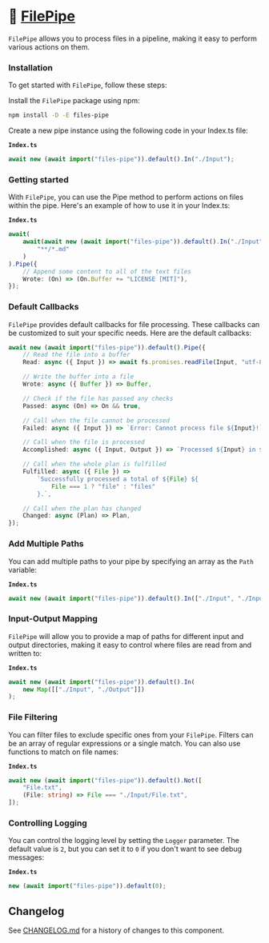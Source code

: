 # 🧪 [FilePipe]

`FilePipe` allows you to process files in a pipeline, making it easy to perform
various actions on them.

### Installation

To get started with `FilePipe`, follow these steps:

Install the `FilePipe` package using npm:

```sh
npm install -D -E files-pipe
```

Create a new pipe instance using the following code in your Index.ts file:

**`Index.ts`**

```ts
await new (await import("files-pipe")).default().In("./Input");
```

### Getting started

With `FilePipe`, you can use the Pipe method to perform actions on files within
the pipe. Here's an example of how to use it in your Index.ts:

**`Index.ts`**

```ts
await(
	await(await new (await import("files-pipe")).default().In("./Input")).By(
		"**/*.md"
	)
).Pipe({
	// Append some content to all of the text files
	Wrote: (On) => (On.Buffer += "LICENSE [MIT]"),
});
```

### Default Callbacks

`FilePipe` provides default callbacks for file processing. These callbacks can
be customized to suit your specific needs. Here are the default callbacks:

```ts
await new (await import("files-pipe")).default().Pipe({
	// Read the file into a buffer
	Read: async ({ Input }) => await fs.promises.readFile(Input, "utf-8"),

	// Write the buffer into a file
	Wrote: async ({ Buffer }) => Buffer,

	// Check if the file has passed any checks
	Passed: async (On) => On && true,

	// Call when the file cannot be processed
	Failed: async ({ Input }) => `Error: Cannot process file ${Input}!`,

	// Call when the file is processed
	Accomplished: async ({ Input, Output }) => `Processed ${Input} in ${Output}.`,

	// Call when the whole plan is fulfilled
	Fulfilled: async ({ File }) =>
		`Successfully processed a total of ${File} ${
			File === 1 ? "file" : "files"
		}.`,

	// Call when the plan has changed
	Changed: async (Plan) => Plan,
});
```

### Add Multiple Paths

You can add multiple paths to your pipe by specifying an array as the `Path`
variable:

**`Index.ts`**

```ts
await new (await import("files-pipe")).default().In(["./Input", "./Input2"]);
```

### Input-Output Mapping

`FilePipe` will allow you to provide a map of paths for different input and output directories, making it easy to control where files are read from and written to:

**`Index.ts`**

```ts
await new (await import("files-pipe")).default().In(
	new Map([["./Input", "./Output"]])
);
```

### File Filtering

You can filter files to exclude specific ones from your `FilePipe`. Filters can
be an array of regular expressions or a single match. You can also use functions
to match on file names:

**`Index.ts`**

```ts
await new (await import("files-pipe")).default().Not([
	"File.txt",
	(File: string) => File === "./Input/File.txt",
]);
```

### Controlling Logging

You can control the logging level by setting the `Logger` parameter. The default
value is `2`, but you can set it to `0` if you don't want to see debug messages:

**`Index.ts`**

```ts
new (await import("files-pipe")).default(0);
```

[FilePipe]: HTTPS://NPMJS.Org/files-pipe

## Changelog

See [CHANGELOG.md](CHANGELOG.md) for a history of changes to this component.
